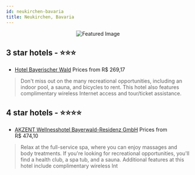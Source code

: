 ```yaml
---
id: neukirchen-bavaria
title: Neukirchen, Bavaria
---
```


<center><img src="https://i.travelapi.com/hotels/12000000/11590000/11580500/11580436/89893bc9_z.jpg" alt="Featured Image" /></center>


##  3 star hotels - ⭐️⭐️⭐️

-    [Ho­tel Baye­ri­scher Wald](https://us.hurb.com/hotels/neukirchen/hotel-bayerischer-wald-JNP-JP888141?cmp=18055) Prices from R$ 269,17
   > Don't miss out on the many recreational opportunities, including an indoor pool, a sauna, and bicycles to rent. This hotel also features complimentary wireless Internet access and tour/ticket assistance.

##  4 star hotels - ⭐️⭐️⭐️⭐️

-    [AKZENT Wellnesshotel Bayerwald-Residenz GmbH](https://us.hurb.com/hotels/neukirchen/akzent-wellnesshotel-bayerwald-residenz-gmbh-JNP-JP244008?cmp=18055) Prices from R$ 474,10
   > Relax at the full-service spa, where you can enjoy massages and body treatments. If you're looking for recreational opportunities, you'll find a health club, a spa tub, and a sauna. Additional features at this hotel include complimentary wireless Int
